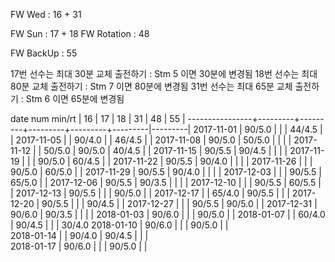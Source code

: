 FW Wed      : 16 + 31

FW Sun      : 17 + 18
FW Rotation : 48

FW BackUp   : 55

17번 선수는 최대 30분 교체 출전하기 : Stm 5 이면 30분에 변경됨
18번 선수는 최대 80분 교체 출전하기 : Stm 7 이면 80분에 변경됨
31번 선수는 최대 65분 교체 출전하기 : Stm 6 이면 65분에 변경됨

date num min/rt |    16   |    17   |    18   |    31   |    48   |    55   |
----------------+---------+---------+---------+---------+---------|---------|
2017-11-01      |  90/5.0 |         |         |  44/4.5 |         |
2017-11-05      |         |  90/4.0 |         |  46/4.5 |         |
2017-11-08      |  90/5.0 |  50/5.0 |         |         |         |
2017-11-12      |         |  50/5.0 |  90/5.0 |  40/4.5 |         |
2017-11-15      |  90/5.5 |  90/4.5 |         |         |         |
2017-11-19      |         |         |  90/5.0 |  60/4.5 |         |
2017-11-22      |  90/5.5 |  90/4.0 |         |         |         |
2017-11-26      |         |         |  90/5.0 |  60/5.0 |         |
2017-11-29      |  90/5.5 |  90/4.0 |         |         |         |
2017-12-03      |         |         |  90/5.5 |  65/5.0 |         |
2017-12-06      |  90/5.5 |  90/3.5 |         |         |         |
2017-12-10      |         |         |  90/5.5 |  60/5.5 |         |
2017-12-13      |  90/5.5 |         |         |  90/5.0 |         |
2017-12-17      |         |  65/4.0 |  90/5.5 |         |         |
2017-12-20      |  90/5.5 |         |         |  90/4.5 |         |
2017-12-27      |         |         |  90/5.5 |  90/5.0 |         |
2017-12-31      |  90/6.0 |  90/3.5 |         |         |         |
2018-01-03      |  90/6.0 |         |         |  90/5.0 |         |
2018-01-07      |         |  60/4.0 |  90/4.5 |         |         |  30/4.0
2018-01-10      |  90/6.0 |         |         |  90/5.0 |         |        
2018-01-14      |         |  90/4.0 |  90/4.5 |         |         |        
2018-01-17      |  90/6.0 |         |         |  90/5.0 |         |        

